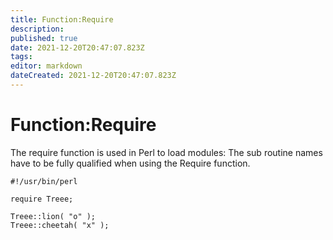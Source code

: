 ```yaml
---
title: Function:Require
description: 
published: true
date: 2021-12-20T20:47:07.823Z
tags: 
editor: markdown
dateCreated: 2021-12-20T20:47:07.823Z
---
```


# Function:Require

The require function is used in Perl to load modules: The sub routine names have to be fully qualified when using the Require function.


```
#!/usr/bin/perl

require Treee;

Treee::lion( "o" );
Treee::cheetah( "x" );
```